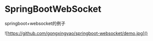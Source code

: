 # SpringBootWebSocket
springboot+websocket的例子

![https://github.com/gongxingyao/springboot-websocket/demo.jpg]()
